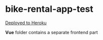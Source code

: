 # bike-rental-app-test

[Deployed to Heroku](https://bike-app-test-task.herokuapp.com/)

**Vue** folder  contains a separate frontend part
